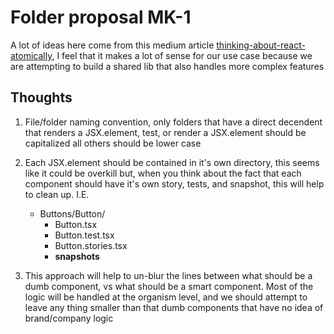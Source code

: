 # Folder proposal MK-1

A lot of ideas here come from this medium article [thinking-about-react-atomically](https://medium.com/@wheeler.katia/thinking-about-react-atomically-608c865d2262), I feel that it makes a lot of sense for our use case because we are attempting to build a shared lib that also handles more complex features

## Thoughts

1. File/folder naming convention, only folders that have a direct decendent that renders a JSX.element, test, or render a JSX.element should be capitalized all others should be lower case

2. Each JSX.element should be contained in it's own directory, this seems like it could be overkill but, when you think about the fact that each component should have it's own story, tests, and snapshot, this will help to clean up.
I.E.
   -  Buttons/Button/
      - Button.tsx
      - Button.test.tsx
      - Button.stories.tsx
      - __snapshots__

3. This approach will help to un-blur the lines between what should be a dumb component, vs what should be a smart component. Most of the logic will be handled at the organism level, and we should attempt to leave any thing smaller than that dumb components that have no idea of brand/company logic
